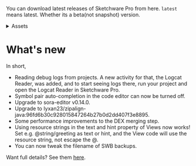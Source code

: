 
You can download latest releases of Sketchware Pro from here.
`latest` means latest. Whether its a beta(not snapshot) version.

<details>
<summary> Assets </summary>

> [**Sketchware.Pro.v6.4.0-rc04-minApi21.apk**](https://github.com/Sketchware-Pro/Sketchware-Pro/releases/download/v6.4.0-rc04/Sketchware.Pro.v6.4.0-rc04-minApi21.apk)

> [**Sketchware.Pro.v6.4.0-rc04-minApi26.apk**](https://github.com/Sketchware-Pro/Sketchware-Pro/releases/download/v6.4.0-rc04/Sketchware.Pro.v6.4.0-rc04-minApi26.apk)

> [**Source Code** (zip)](https://github.com/Sketchware-Pro/Sketchware-Pro/archive/refs/tags/v6.4.0-rc04.zip)

</details>


# What's new
In short,
<ul>
<li>Reading debug logs from projects. A new activity for that, the Logcat Reader, was added, and to start seeing logs there, run your project and open the Logcat Reader in Sketchware Pro.</li>
<li>Symbol pair auto-completion in the code editor can now be turned off.</li>
<li>Upgrade to sora-editor v0.14.0.</li>
<li>Upgrade to Iyxan23/zipalign-java:96fd6b30c928015847264b27b0d2dd407f3e8895.</li>
<li>Some performance improvements to the DEX merging step.</li>
<li>Using resource strings in the text and hint property of Views now works! Set e.g. @string/greeting as text or hint, and the View code will use the resource string, not escape the @.</li>
<li>You can now tweak the filename of SWB backups.</li>
</ul>

Want full details? See them [here](https://github.com/Sketchware-Pro/Sketchware-Pro/releases/tag/v6.4.0-rc04/).